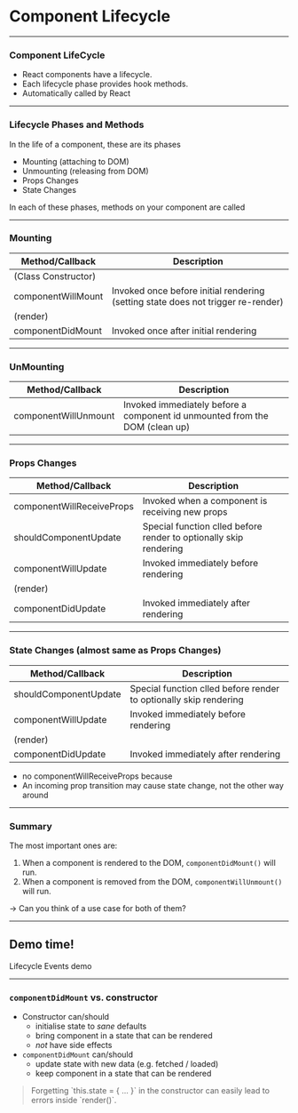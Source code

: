 # Component Lifecycle

---

### Component LifeCycle
- React components have a lifecycle.
- Each lifecycle phase provides hook methods.
- Automatically called by React

---

### Lifecycle Phases and Methods
In the life of a component, these are its phases
- Mounting (attaching to DOM)
- Unmounting (releasing from DOM)
- Props Changes
- State Changes

In each of these phases, methods on your component are called

---

### Mounting

Method/Callback | Description
--- | ---
(Class Constructor) | 
componentWillMount | Invoked once before initial rendering (setting state does not trigger re-render)
(render) | 
componentDidMount | Invoked once after initial rendering

---

### UnMounting

Method/Callback | Description
--- | ---
componentWillUnmount | Invoked immediately before a component id unmounted from the DOM (clean up)

---

### Props Changes

Method/Callback | Description
--- | ---
componentWillReceiveProps | Invoked when a component is receiving new props
shouldComponentUpdate | Special function clled before render to optionally skip rendering
componentWillUpdate | Invoked immediately before rendering
(render) | 
componentDidUpdate | Invoked immediately after rendering

---

### State Changes (almost same as Props Changes)

Method/Callback | Description
--- | ---
shouldComponentUpdate | Special function clled before render to optionally skip rendering
componentWillUpdate | Invoked immediately before rendering
(render) | 
componentDidUpdate | Invoked immediately after rendering

* no componentWillReceiveProps because
* An incoming prop transition may cause state change, not the other way around

---
### Summary

The most important ones are:
1. When a component is rendered to the DOM, `componentDidMount()` will run.
1. When a component is removed from the DOM, `componentWillUnmount()` will run.

<!-- .element: class="fragment" -->&rarr; Can you think of a use case for both of them?

---

<!-- .slide: data-background="url('images/demo.jpg')" data-background-size="cover" --> 
<!-- .slide: class="lab" -->
## Demo time!
Lifecycle Events demo

---

### `componentDidMount` vs. constructor

* Constructor can/should
  * initialise state to _sane_ defaults
  * bring component in a state that can be rendered
  * *not* have side effects
* `componentDidMount` can/should
  * update state with new data (e.g. fetched / loaded)
  * keep component in a state that can be rendered

><!-- .element: class="fragment" -->Forgetting `this.state = { ... }` in the constructor can easily lead to errors inside `render()`.

